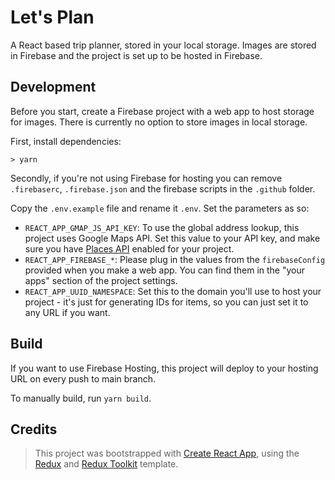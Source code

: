 # Let's Plan

A React based trip planner, stored in your local storage. Images are stored in Firebase and the project is set up to be hosted in Firebase.

## Development

Before you start, create a Firebase project with a web app to host storage for images. There is currently no option to store images in local storage.

First, install dependencies:

`> yarn`

Secondly, if you're not using Firebase for hosting you can remove `.firebaserc`, `.firebase.json` and the firebase scripts in the `.github` folder.

Copy the `.env.example` file and rename it `.env`. Set the parameters as so:

* `REACT_APP_GMAP_JS_API_KEY`: To use the global address lookup, this project uses Google Maps API. Set this value to your API key, and make sure you have [Places API](https://console.cloud.google.com/marketplace/product/google/places-backend.googleapis.com) enabled for your project.
* `REACT_APP_FIREBASE_*`: Please plug in the values from the `firebaseConfig` provided when you make a web app. You can find them in the "your apps" section of the project settings.
* `REACT_APP_UUID_NAMESPACE`: Set this to the domain you'll use to host your project - it's just for generating IDs for items, so you can just set it to any URL if you want.

## Build

If you want to use Firebase Hosting, this project will deploy to your hosting URL on every push to main branch.

To manually build, run `yarn build`.

## Credits

> This project was bootstrapped with [Create React App](https://create-react-app.dev/), using the [Redux](https://redux.js.org/) and [Redux Toolkit](https://redux-toolkit.js.org/) template.
